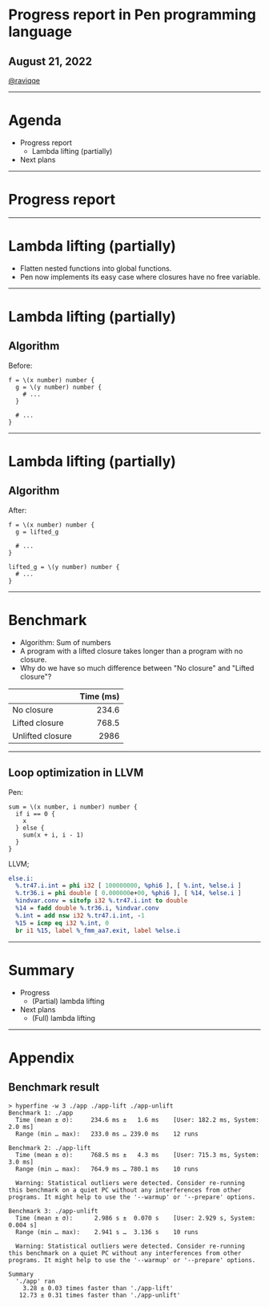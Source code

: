 # Progress report in Pen programming language

## August 21, 2022

[@raviqqe](https://github.com/raviqqe)

---

# Agenda

- Progress report
  - Lambda lifting (partially)
- Next plans

---

# Progress report

---

# Lambda lifting (partially)

- Flatten nested functions into global functions.
- Pen now implements its easy case where closures have no free variable.

---

# Lambda lifting (partially)

## Algorithm

Before:

```pen
f = \(x number) number {
  g = \(y number) number {
    # ...
  }

  # ...
}
```

---

# Lambda lifting (partially)

## Algorithm

After:

```pen
f = \(x number) number {
  g = lifted_g

  # ...
}

lifted_g = \(y number) number {
  # ...
}
```

---

# Benchmark

- Algorithm: Sum of numbers
- A program with a lifted closure takes longer than a program with no closure.
- Why do we have so much difference between "No closure" and "Lifted closure"?

|                  | Time (ms) |
| ---------------- | --------: |
| No closure       |     234.6 |
| Lifted closure   |     768.5 |
| Unlifted closure |      2986 |

---

## Loop optimization in LLVM

Pen:

```pen
sum = \(x number, i number) number {
  if i == 0 {
    x
  } else {
    sum(x + i, i - 1)
  }
}
```

LLVM;

<!-- spell-checker: disable -->

```llvm
else.i:
  %.tr47.i.int = phi i32 [ 100000000, %phi6 ], [ %.int, %else.i ]
  %.tr36.i = phi double [ 0.000000e+00, %phi6 ], [ %14, %else.i ]
  %indvar.conv = sitofp i32 %.tr47.i.int to double
  %14 = fadd double %.tr36.i, %indvar.conv
  %.int = add nsw i32 %.tr47.i.int, -1
  %15 = icmp eq i32 %.int, 0
  br i1 %15, label %_fmm_aa7.exit, label %else.i
```

<!-- spell-checker: enable -->

---

# Summary

- Progress
  - (Partial) lambda lifting
- Next plans
  - (Full) lambda lifting

---

# Appendix

## Benchmark result

```log
> hyperfine -w 3 ./app ./app-lift ./app-unlift
Benchmark 1: ./app
  Time (mean ± σ):     234.6 ms ±   1.6 ms    [User: 182.2 ms, System: 2.0 ms]
  Range (min … max):   233.0 ms … 239.0 ms    12 runs

Benchmark 2: ./app-lift
  Time (mean ± σ):     768.5 ms ±   4.3 ms    [User: 715.3 ms, System: 3.0 ms]
  Range (min … max):   764.9 ms … 780.1 ms    10 runs

  Warning: Statistical outliers were detected. Consider re-running this benchmark on a quiet PC without any interferences from other programs. It might help to use the '--warmup' or '--prepare' options.

Benchmark 3: ./app-unlift
  Time (mean ± σ):      2.986 s ±  0.070 s    [User: 2.929 s, System: 0.004 s]
  Range (min … max):    2.941 s …  3.136 s    10 runs

  Warning: Statistical outliers were detected. Consider re-running this benchmark on a quiet PC without any interferences from other programs. It might help to use the '--warmup' or '--prepare' options.

Summary
  './app' ran
    3.28 ± 0.03 times faster than './app-lift'
   12.73 ± 0.31 times faster than './app-unlift'
```
